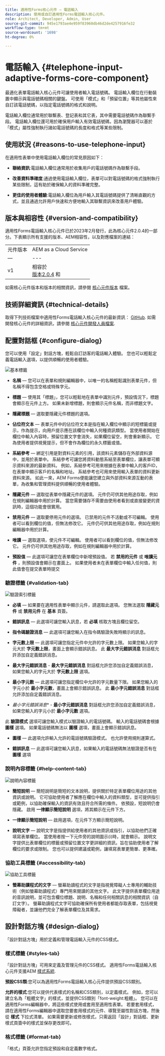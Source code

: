 ```yaml
---
title: 適用性Forms核心元件 — 電話輸入
description: 使用或自訂適用性Forms電話輸入核心元件。
role: Architect, Developer, Admin, User
source-git-commit: 945e1793ae4e959f83960db46d2de4257916fe32
workflow-type: tm+mt
source-wordcount: '1698'
ht-degree: 0%

---
```



# 電話輸入 {#telephone-input-adaptive-forms-core-component}

最適化表單電話輸入核心元件可讓使用者輸入電話號碼。 電話輸入欄位在行動裝置中顯示與電話號碼相關的鍵盤。 可使用「模式」和「預留位置」等其他屬性來自訂該電話號碼，以指定電話號碼的格式和說明。

電話輸入欄位通常用於聯繫表、登記表和其它表，其中需要電話號碼作為聯繫手段。 電話輸入欄位還可用於確保用戶輸入有效電話號碼，因為瀏覽器可以基於「模式」屬性強制執行諸如電話號碼的長度和格式等某些限制。

## 使用狀況 {#reasons-to-use-telephone-input}

在適用性表單中使用電話輸入欄位的常見原因如下：

* **聯絡資訊**:電話輸入欄位通常用於收集用戶的電話號碼作為聯繫手段。

* **改善資料準確度**:通過使用電話輸入欄位，表單可以對電話號碼的格式強制執行某些限制，這有助於確保輸入的資料準確完整。

* **更佳的使用者體驗**:電話輸入欄位為用戶輸入其電話號碼提供了清晰直觀的方式，並且通過允許用戶快速和方便地輸入其聯繫資訊來改善用戶體驗。

## 版本與相容性 {#version-and-compatibility}

適用性Forms電話輸入核心元件已於2023年2月發行，此為核心元件2.0.4的一部分。下表顯示所有支援的版本、AEM相容性，以及對應檔案的連結：

|  |  |
|---|---|
| 元件版本 | AEM as a Cloud Service  |
| — | --- |
| v1 | 相容於<br>[版本2.0.4](/help/versions.md) 和 | 相容 | 相容 |

如需核心元件版本和版本的相關資訊，請參閱 [核心元件版本](/help/versions.md) 檔案。

<!-- ## Sample Component Output {#sample-component-output}

To experience the Accordion Component as well as see examples of its configuration options as well as HTML and JSON output, visit the [Component Library](https://adobe.com/go/aem_cmp_library_accordion). -->

## 技術詳細資訊 {#technical-details}

取得下列技術檔案中適用性Forms電話輸入核心元件的最新資訊： [GitHub](https://github.com/adobe/aem-core-forms-components/tree/master/ui.af.apps/src/main/content/jcr_root/apps/core/fd/components/form/telephoneinput/v1/telephoneinput). 如需開發核心元件的詳細資訊，請參閱 [核心元件開發人員檔案](/help/developing/overview.md).

## 配置對話框 {#configure-dialog}

您可以使用「設定」對話方塊，輕鬆自訂訪客的電話輸入體驗。 您也可以輕鬆定義電話輸入選項，以提供順暢的使用者體驗。

![基本標籤](/help/adaptive-forms/assets/telephoneinput_basictab.png)

* **名稱**  — 您可以在表單和規則編輯器中，以唯一的名稱輕鬆識別表單元件，但名稱不得包含空格或特殊字元。

* **標題**  — 使用其「標題」，您可以輕鬆地在表單中識別元件，預設情況下，標題會顯示在元件上方。 如果未新增標題，則會顯示元件名稱，而非標題文字。

* **隱藏標題**  — 選取要隱藏元件標題的選項。

* **佔位符文本**  — 表單元件中的佔位符文本是指在輸入欄位中顯示的短標籤或提示，作為提示，向用戶提示應在該欄位中輸入何種資訊類型。 當使用者開始在欄位中輸入內容時，預留位置文字會消失，如果欄位留空，則會重新顯示。 它為使用者提供視覺提示，但不會作為欄位的永久標籤或值。

* **系結參考**  — 綁定引用是對資料元素的引用，該資料元素儲存在外部資料源中，並用於表單中。 系結參考可讓您將資料動態系結至表單欄位，讓表單可顯示資料來源的最新資料。 例如，系結參考可用來根據在表單中輸入的客戶ID，在表單中顯示客戶的名稱和地址。 系結參考也可用來使用輸入表單的資料更新資料來源。 如此一來，AEM Forms便能讓您建立與外部資料來源互動的表單，為收集和管理資料提供順暢的使用者體驗。

* **隱藏元件**  — 選取從表單中隱藏元件的選項。 元件仍可供其他用途存取，例如在規則編輯器中用於計算。 當您需要儲存不需要由使用者看到或直接變更的資訊時，這個功能會很實用。

* **禁用元件**  — 選取要停用元件的選項。 已禁用的元件不活動或不可編輯。 使用者可以看到欄位的值，但無法修改它。 元件仍可供其他用途存取，例如在規則編輯器中用於計算。

* **唯讀**  — 選取選項，使元件不可編輯。 使用者可以看到欄位的值，但無法修改它。 元件仍可供其他用途存取，例如在規則編輯器中用於計算。

* **預設值**  — 此選項可讓您在表單欄位中新增預設值。 若 **禁用的元件** 或 **唯讀元件** ，則預設值會顯示在畫面上。 如果使用者未在表單欄位中輸入任何值，則此值會在提交表單時提交

### 驗證標籤 {#validation-tab}

![驗證索引標籤](/help/adaptive-forms/assets/telephoneinput_validationtab.png)

* **必填**  — 如果要在適用性表單中顯示元件，請選取此選項。 您無法選取 **隱藏元件** 或 **禁用元件**  在 **基本** 頁簽。

* **錯誤訊息**  — 此選項可讓您輸入訊息，若 **必填** 核取方塊且欄位留空。

* **指令碼驗證消息**  — 此選項可讓您輸入在指令碼驗證失敗時顯示的訊息。

* **字元數上限**  — 此選項可讓您指定元件中允許的字元數上限。 如果您輸入的字元大於 **字元數上限**，畫面上會顯示錯誤訊息。 此 **最大字元錯誤消息** 對話框允許添加自定義錯誤消息。

* **最大字元錯誤消息** - **最大字元錯誤消息** 對話框允許您添加自定義錯誤消息，如果您輸入的字元大於 **字元數上限** 選項。

* **最小字元數**  — 此選項可讓您指定欄位中允許的字元數量下限。 如果您輸入的字元小於 **最小字元數**，畫面上會顯示錯誤訊息。 此 **最小字元錯誤消息** 對話框允許添加自定義錯誤消息。

* *最小字元錯誤消息** - **最小字元錯誤消息** 對話框允許您添加自定義錯誤消息，如果您輸入的字元小於 **最小字元數** 選項。

此 **驗證模式** 選項可讓您輸入模式以驗證輸入的電話號碼。 輸入的電話號碼會根據 **圖樣** 選項。 如果電話號碼無法以 **圖樣** 選項，畫面上會顯示錯誤訊息。

* **圖樣**  — 此選項允許輸入允許的電話號碼驗證模式。 也允許使用規則運算式。

* **錯誤訊息**  — 此選項可讓您輸入訊息，如果輸入的電話號碼無法驗證是否有在 **圖樣** 選項

### 說明內容標籤 {#help-content-tab}

![說明內容標籤](/help/adaptive-forms/assets/telephoneinput_helptab.png)

* **簡短說明**  — 簡短說明是簡短的文本說明，提供關於特定表單欄位用途的其他資訊或說明。 它可協助使用者了解應在欄位中輸入的資料類型，並可提供指引或範例，以協助確保輸入的資訊有效且符合所需的條件。 依預設，短說明仍會隱藏。 啟用 **一律顯示簡短說明** 選項，將其顯示在元件下方。

* **一律顯示簡短說明**  — 啟用選項，在元件下方顯示簡短說明。

* **說明文字**  — 說明文字是指提供給使用者的其他資訊或指引，以協助他們正確填寫表單欄位。 當使用者按一下元件旁的說明圖示(i)時，就會顯示。 說明文字提供比表單欄位的標籤或預留位置文字更詳細的資訊，旨在協助使用者了解欄位的要求或限制。 您也可以提供建議或範例，讓填寫表單更簡單、更準確。

### 協助工具標籤 {#accessibility-tab}

![協助工具標籤](/help/adaptive-forms/assets/telephoneinput_accessibilitytab.png)

* **螢幕助讀程式的文字**  — 螢幕助讀程式的文字是指視覺障礙人士專用的輔助技術（例如螢幕助讀程式）專門用來閱讀的其他文字。 此文字提供表單欄位用途的音訊說明，並可包含欄位標題、說明、名稱和任何相關訊息的相關資訊（自訂文字）。 螢幕助讀程式文字可協助確保所有使用者都能存取表單，包括視覺障礙者，並讓他們完全了解表單欄位及其需求。


## 設計對話方塊 {#design-dialog}

「設計對話方塊」用於定義和管理電話輸入元件的CSS樣式。

### 樣式標籤 {#styles-tab}

「設計對話方塊」可用來定義及管理元件的CSS樣式。 適用性Forms電話輸入核心元件支援AEM [樣式系統](/help/get-started/authoring.md#component-styling).

**預設CSS類**:您可以為適用性Forms電話輸入核心元件提供預設CSS類別。

**允許的樣式**:您可以提供代表樣式的名稱和CSS類別，以定義樣式。 例如，您可以建立名為「粗體文字」的樣式，並提供CSS類別「font-weight:粗體」。 您可以在適用性Forms編輯器中，將這些樣式使用或套用至適用性表單。 若要套用樣式，請在適用性Forms編輯器中選取您要套用樣式的元件、導覽至屬性對話方塊，然後從 **樣式** 下拉式清單。 如果需要更新或修改樣式，只需返回「設計」對話框、更新樣式頁簽中的樣式並保存更改即可。

### 格式標籤 {#format-tab}

「格式」頁簽允許您指定預設和自定義數字格式。
